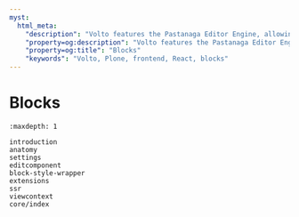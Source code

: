 ```yaml
---
myst:
  html_meta:
    "description": "Volto features the Pastanaga Editor Engine, allowing you to visually compose a page using blocks."
    "property=og:description": "Volto features the Pastanaga Editor Engine, allowing you to visually compose a page using blocks."
    "property=og:title": "Blocks"
    "keywords": "Volto, Plone, frontend, React, blocks"
---
```


# Blocks

```{toctree}
:maxdepth: 1

introduction
anatomy
settings
editcomponent
block-style-wrapper
extensions
ssr
viewcontext
core/index
```
